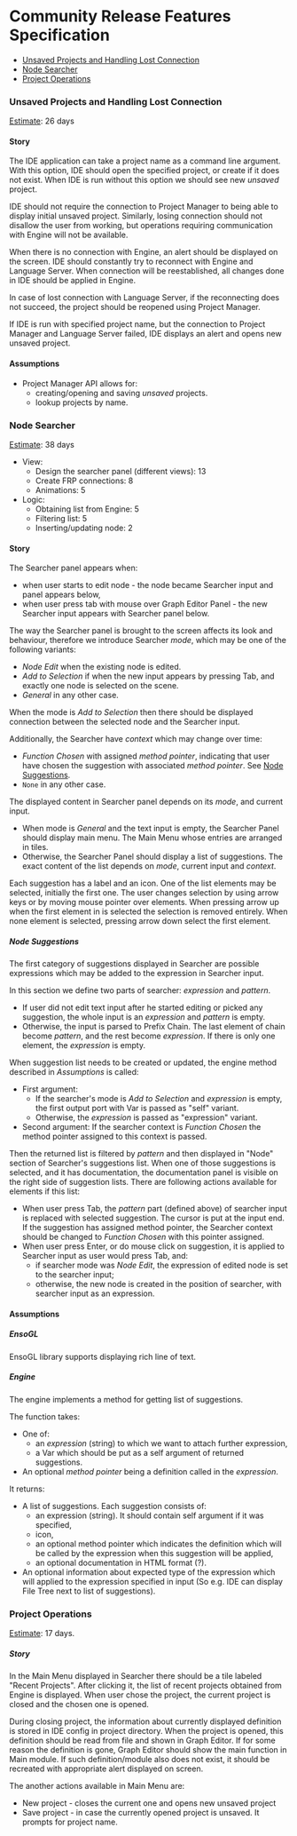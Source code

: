 # Community Release Features Specification

* [Unsaved Projects and Handling Lost Connection](#unsaved-projects-and-handling-lost-connection)
* [Node Searcher](#node-searcher)
* [Project Operations](#project-operations)



### Unsaved Projects and Handling Lost Connection

[Estimate](./README.md#note-about-estimates): 26 days

#### Story

The IDE application can take a project name as a command line argument. With this option, IDE should
open the specified project, or create if it does not exist. When IDE is run without this option
we should see new _unsaved_ project.

IDE should not require the connection to Project Manager to being able to display initial
unsaved project. Similarly, losing connection should not disallow the user from working, but
operations requiring communication with Engine will not be available.

When there is no connection with Engine, an alert should be displayed on the screen. IDE should
constantly try to reconnect with Engine and Language Server. When connection will be
reestablished, all changes done in IDE should be applied in Engine.

In case of lost connection with Language Server, if the reconnecting does not succeed, the
project should be reopened using Project Manager.

If IDE is run with specified project name, but the connection to Project Manager and Language Server
failed, IDE displays an alert and opens new unsaved project.

#### Assumptions

* Project Manager API allows for:
  * creating/opening and saving _unsaved_ projects.
  * lookup projects by name.



### Node Searcher

[Estimate](./README.md#note-about-estimates): 38 days
* View:
  * Design the searcher panel (different views): 13
  * Create FRP connections: 8
  * Animations: 5
* Logic:
  * Obtaining list from Engine: 5
  * Filtering list: 5
  * Inserting/updating node: 2

#### Story

The Searcher panel appears when:
* when user starts to edit node - the node became Searcher input and panel appears below, 
* when user press tab with mouse over Graph Editor Panel - the new Searcher input appears with
  Searcher panel below.

The way the Searcher panel is brought to the screen affects its look and behaviour, therefore we
introduce Searcher _mode_, which may be one of the following variants:
* _Node Edit_ when the existing node is edited.
* _Add to Selection_ if when the new input appears by pressing Tab, and exactly one node is
  selected on the scene.
* _General_ in any other case.

When the mode is _Add to Selection_ then there should be displayed connection between the selected
node and the Searcher input.

Additionally, the Searcher have _context_ which may change over time:
* _Function Chosen_ with assigned _method pointer_, indicating that user have chosen the
 suggestion with associated _method pointer_. See [Node Suggestions](#node-suggestions).
* `None` in any other case.

The displayed content in Searcher panel depends on its _mode_, and current input.
* When mode is _General_ and the text input is empty, the Searcher Panel should display main menu.
  The Main Menu whose entries are arranged in tiles.
* Otherwise, the Searcher Panel should display a list of suggestions. The exact content of the
  list depends on _mode_, current input and _context_. 

Each suggestion has a label and an icon. One of the list elements may be selected, initially
the first one. The user changes selection by using arrow keys or by moving mouse pointer over
elements. When pressing arrow up when the first element in is selected the selection is removed
entirely. When none element is selected, pressing arrow down select the first element.

##### Node Suggestions

The first category of suggestions displayed in Searcher are possible expressions which may be
added to the expression in Searcher input. 

In this section we define two parts of searcher: _expression_ and _pattern_.
* If user did not edit text input after he started editing or picked any suggestion, the whole
 input is an _expression_ and _pattern_ is empty.
* Otherwise, the input is parsed to Prefix Chain. The last element of chain become _pattern_, and
  the rest become _expression_. If there is only one element, the _expression_ is empty.

When suggestion list needs to be created or updated, the engine method described in _Assumptions_ is
 called:
* First argument:
  * If the searcher's mode is _Add to Selection_ and _expression_ is empty, the first output
    port with Var is passed as "self" variant.
  * Otherwise, the _expression_ is passed as "expression" variant.
* Second argument: If the searcher context is _Function Chosen_ the method pointer assigned to this
  context is passed.

Then the returned list is filtered by _pattern_ and then displayed in "Node" section of Searcher's
suggestions list. When one of those suggestions is selected, and it has documentation, the
documentation panel is visible on the right side of suggestion lists. There are following
actions available for elements if this list:
* When user press Tab, the _pattern_ part (defined above) of searcher input is replaced with
  selected suggestion. The cursor is put at the input end. If the suggestion has assigned method
  pointer, the Searcher context should be changed to _Function Chosen_ with this pointer assigned.
* When user press Enter, or do mouse click on suggestion, it is applied to Searcher input as
  user would press Tab, and:
  * if searcher mode was _Node Edit_, the expression of edited node is set to the searcher input;
  * otherwise, the new node is created in the position of searcher, with searcher input as an
    expression.

#### Assumptions

##### EnsoGL

EnsoGL library supports displaying rich line of text.

##### Engine

The engine implements a method for getting list of suggestions. 

The function takes:
* One of:
  * an _expression_ (string) to which we want to attach further expression,
  * a Var which should be put as a self argument of returned suggestions.
* An optional _method pointer_ being a definition called in the _expression_.

It returns:
* A list of suggestions. Each suggestion consists of:
  * an expression (string). It should contain self argument if it was specified,
  * icon,
  * an optional method pointer which indicates the definition which will be called by the
    expression when this suggestion will be applied,
  * an optional documentation in HTML format (?).
* An optional information about expected type of the expression which will applied to the
  expression specified in input (So e.g. IDE can display File Tree next to list of suggestions).



### Project Operations

[Estimate](./README.md#note-about-estimates): 17 days.

##### Story

In the Main Menu displayed in Searcher there should be a tile labeled "Recent Projects". After
clicking it, the list of recent projects obtained from Engine is displayed. When user chose the
project, the current project is closed and the chosen one is opened.

During closing project, the information about currently displayed definition is stored in IDE
config in project directory. When the project is opened, this definition should be read from
file and shown in Graph Editor. If for some reason the definition is gone, Graph Editor should
show the main function in Main module. If such definition/module also does not exist, it should
be recreated with appropriate alert displayed on screen.

The another actions available in Main Menu are: 
* New project - closes the current one and opens new unsaved project
* Save project - in case the currently opened project is unsaved. It prompts for project name.
